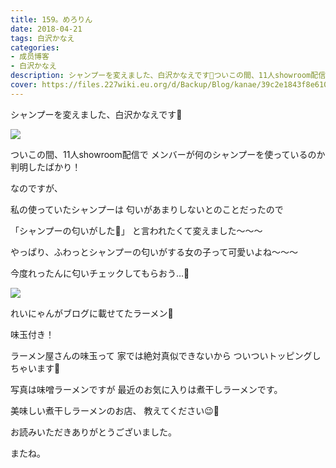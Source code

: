 ```yaml
---
title: 159。めろりん
date: 2018-04-21
tags: 白沢かなえ
categories: 
- 成员博客
- 白沢かなえ
description: シャンプーを変えました、白沢かなえです🌷ついこの間、11人showroom配信でメンバーが何のシャンプーを使っているのか判明したばかり！なのですが、私の使っていたシャンプ...
cover: https://files.227wiki.eu.org/d/Backup/Blog/kanae/39c2e1843f8e6107d3ffd95ffe453.png 
---
```







シャンプーを変えました、白沢かなえです🌷

![](https://files.227wiki.eu.org/d/Backup/Blog/kanae/39c2e1843f8e6107d3ffd95ffe453.png)



ついこの間、11人showroom配信で
メンバーが何のシャンプーを使っているのか
判明したばかり！



なのですが、

私の使っていたシャンプーは
匂いがあまりしないとのことだったので

「シャンプーの匂いがした🌸」
と言われたくて変えました〜〜〜






やっぱり、ふわっとシャンプーの匂いがする女の子って可愛いよね〜〜〜




今度れったんに匂いチェックしてもらおう…🌸













![](https://files.227wiki.eu.org/d/Backup/Blog/kanae/39c2e1843f8e6107d3ffd95ffe453-01.jpg)


れいにゃんがブログに載せてたラーメン🍜

味玉付き！



ラーメン屋さんの味玉って
家では絶対真似できないから
ついついトッピングしちゃいます🐣



写真は味噌ラーメンですが
最近のお気に入りは煮干しラーメンです。







美味しい煮干しラーメンのお店、
教えてください😉🌷














お読みいただきありがとうございました。


またね。


